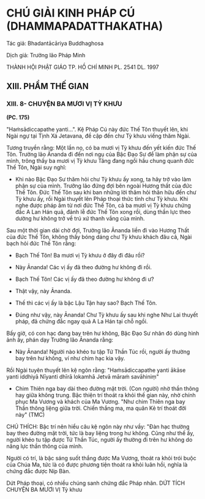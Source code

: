 # CHÚ GIẢI KINH PHÁP CÚ (DHAMMAPADATTHAKATHA)

Tác giả: Bhadantācāriya Buddhaghosa

Dịch giả: Trưởng lão Pháp Minh

THÀNH HỘI PHẬT GIÁO TP. HỒ CHÍ MINH
PL. 2541 DL. 1997

## XIII. PHẨM THẾ GIAN

### XIII. 8- CHUYỆN BA MƯƠI VỊ TỲ KHƯU

**(PC. 175)**

"Haṁsādiccapathe yanti...". Kệ Pháp Cú này đức Thế Tôn thuyết lên, khi Ngài ngự tại Tịnh Xá
Jetavana, đề cập đến chư Tỳ khưu viếng thăm Ngài.

Tương truyền rằng: Một lần nọ, có ba mươi vị Tỳ khưu đến yết kiến đức Thế Tôn. Trưởng lão Ānanda đi đến nơi ngụ của Bậc Đạo Sư để làm phận sự của mình, trông thấy ba mươi vị Tỳ khưu
Tăng đang ngồi hầu chung quanh đức Thế Tôn, Ngài suy nghĩ:

- Khi nào Bậc Đạo Sư thăm hỏi chư Tỳ khưu ấy xong, ta hãy trở vào làm phận sự của mình.
  Trưởng lão đứng đợi bên ngoài Hương thất của đức Thế Tôn. Đức Thế Tôn sau khi ban những lời thăm hỏi thân hữu đến chư Tỳ khưu ấy, rồi Ngài thuyết lên
  Pháp thoại thức tỉnh chư Tỳ khưu. Khi nghe được pháp âm từ nơi đức Thế Tôn, cả ba mươi vị Tỳ khưu chứng đắc A Lan Hán quả, đảnh lễ đức Thế Tôn xong rồi, dùng thần lực theo dường hư không trở về trú xứ thanh vắng của mình.

Sau một thời gian dài chờ đợi, Trưởng lão Ānanda liền đi vào Hương Thất của đức Thế Tôn, không thấy bóng dáng chư Tỳ khưu khách đâu cả, Ngài bạch hỏi đức Thế Tôn rằng:

- Bạch Thế Tôn! Ba mươi vị Tỳ khưu ở đây đi đâu rồi?

- Này Ānanda! Các vị ấy đã theo đường hư không đi rồi.

- Bạch Thế Tôn! Các vị ấy đã theo đường hư không đi ư?

- Thật vậy, này Ānanda.

- Thế thì các vị ấy là bậc Lậu Tận hay sao? Bạch Thế Tôn.

- Đúng như vậy, này Ānanda! Chư Tỳ khưu ấy sau khi nghe Như Lai thuyết pháp, đã chứng đắc ngay quả A La Hán tại chỗ ngồi.

Bấy giờ, có con hạc đang bay trên hư không, Bậc Đạo Sư nhân đó dùng hình ảnh ấy, phán dạy
Trưởng lão Ānanda rằng:

- Này Ānanda! Người nào khéo tu tập Tứ Thần Túc rồi, người ấy thường bay trên hư không, ví như chim hạc kia vậy.

Rồi Ngài tuyên thuyết lên kệ ngôn rằng: "Haṁsādiccapathe yanti ākāse yanti iddhiyā
Nīyanti dhīrā lokamhā
Jetvā māraṁ savāhiniṃ"

- Chim Thiên nga bay dài theo đường mặt trời. (Con người) nhờ thần thông hay giữa không trung. Bậc thiện trí thoát ra khỏi thế gian này, nhờ chính phục Ma Vương và khách của Ma Vương. "Như chim Thiên nga bay
  Thần thông liệng giữa trời.
  Chiến thắng ma, ma quân
  Kẻ trí thoát đời này" (TMC)

CHÚ THÍCH:
Bậc trí nên hiểu câu kệ ngôn này như vầy: "Đàn hạc thường bay theo đường mặt trời, tức là bay liệng trong hư không. Cũng như thế ấy, người khéo tu tập được Tứ Thần Túc, người ấy thường đi trên hư không do năng lực thần thông của mình.

Người có trí, là bậc sáng suốt thắng được Ma Vương, thoát ra khỏi trói buộc của Chúa Ma, tức là có được phương tiện thoát ra khỏi luân hồi, nghĩa là chứng đắc được Níp Bàn.

Dứt Pháp thoại, có nhiều chúng sanh chứng đắc Pháp nhãn.
DỨT TÍCH CHUYỆN BA MƯƠI VỊ Tỳ khưu
